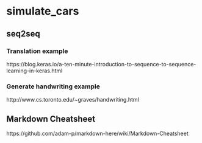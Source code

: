 # simulate_cars

## seq2seq
### Translation example
<dt>https://blog.keras.io/a-ten-minute-introduction-to-sequence-to-sequence-learning-in-keras.html</dt>

### Generate handwriting example
<dt>http://www.cs.toronto.edu/~graves/handwriting.html</dt>

## Markdown Cheatsheet
<dt>https://github.com/adam-p/markdown-here/wiki/Markdown-Cheatsheet</dt>